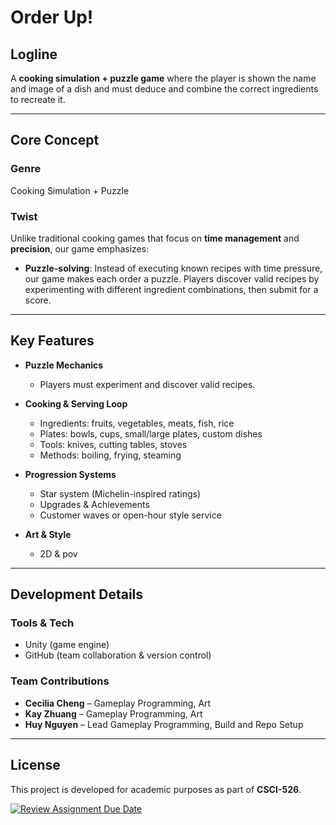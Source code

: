# Order Up!


## Logline
A **cooking simulation + puzzle game**  where the player is shown the name and image of a dish and must deduce and combine the correct ingredients to recreate it.

---

## Core Concept

### Genre
Cooking Simulation + Puzzle

### Twist
Unlike traditional cooking games that focus on **time management** and **precision**, our game emphasizes:
- **Puzzle-solving**: Instead of executing known recipes with time pressure, our game makes each order a puzzle. Players discover valid recipes by experimenting with different ingredient combinations, then submit for a score.

---

## Key Features


- **Puzzle Mechanics**  
  - Players must experiment and discover valid recipes. 

- **Cooking & Serving Loop**  
  - Ingredients: fruits, vegetables, meats, fish, rice  
  - Plates: bowls, cups, small/large plates, custom dishes  
  - Tools: knives, cutting tables, stoves  
  - Methods: boiling, frying, steaming  

- **Progression Systems**  
  - Star system (Michelin-inspired ratings)  
  - Upgrades & Achievements  
  - Customer waves or open-hour style service  

- **Art & Style**  
  - 2D & pov

---


## Development Details
 
### Tools & Tech
- Unity (game engine)  
- GitHub (team collaboration & version control)  

### Team Contributions
- **Cecilia Cheng** – Gameplay Programming, Art
- **Kay Zhuang** – Gameplay Programming, Art
- **Huy Nguyen** – Lead Gameplay Programming, Build and Repo Setup

---

## License
This project is developed for academic purposes as part of **CSCI-526**.  

[![Review Assignment Due Date](https://classroom.github.com/assets/deadline-readme-button-22041afd0340ce965d47ae6ef1cefeee28c7c493a6346c4f15d667ab976d596c.svg)](https://classroom.github.com/a/op7tKPho)



